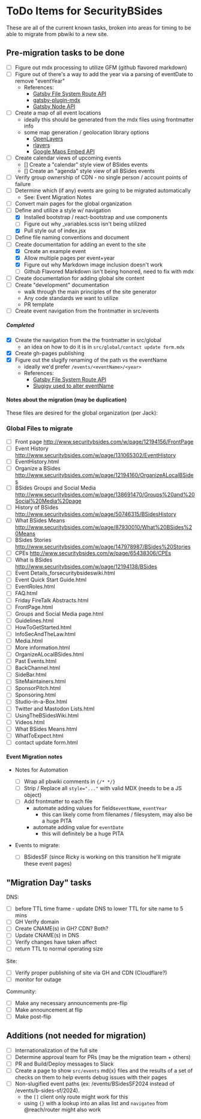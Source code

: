 # ToDo Items for SecurityBSides

These are all of the current known tasks, broken into areas for timing to be able to migrate from pbwiki
to a new site.

## Pre-migration tasks to be done

-  [ ] Figure out mdx processing to utilize GFM (github flavored markdown)
-  [ ] Figure out of there's a way to add the year via a parsing of eventDate to remove "eventYear"
   -  References:
      -  [Gatsby File System Route API](https://www.gatsbyjs.com/docs/reference/routing/file-system-route-api/)
      -  [gatsby-plugin-mdx]()
      -  [Gatsby Node API]()
-  [ ] Create a map of all event locations
   -  ideally this should be generated from the mdx files using frontmatter info
   -  some map generation / geolocation library options
      -  [OpenLayers](https://www.npmjs.com/package/ol)
      -  [rlayers](https://www.npmjs.com/package/rlayers)
      -  [Google Maps Embed API](https://developers.google.com/maps/documentation/embed/get-started)
-  [ ] Create calendar views of upcoming events
   -  [] Create a "calendar" style view of BSides events
   -  [] Create an "agenda" style view of all BSides events
-  [ ] Verify group ownership of CDN - no single person / account points of failure
-  [ ] Determine which (if any) events are going to be migrated automatically
   -  See: Event Migration Notes
-  [ ] Convert main pages for the global organization
-  [ ] Define and utilize a style w/ navigation
   -  [x] Installed bootstrap / react-bootstrap and use components
   -  [ ] Figure out why \_variables.scss isn't being utilized
   -  [x] Pull style out of index.jsx
-  [ ] Define file naming conventions and document
-  [ ] Create documentation for adding an event to the site
   -  [x] Create an example event
   -  [x] Allow multiple pages per event+year
   -  [x] Figure out why Markdown image inclusion doesn't work
   -  [ ] Github Flavored Markdown isn't being honored, need to fix with mdx
-  [ ] Create documentation for adding global site content
-  [ ] Create "development" documentation
   -  walk through the main principles of the site generator
   -  Any code standards we want to utilize
   -  PR template
-  [ ] Create event navigation from the frontmatter in src/events

##### Completed

-  [x] Create the navigation from the the frontmatter in src/global
   -  an idea on how to do it is in `src/global/contact update form.mdx`
-  [x] Create gh-pages publishing
-  [x] Figure out the slugify renaming of the path vs the eventName
   -  ideally we'd prefer `/events/<eventName>/<year>`
   -  References:
      -  [Gatsby File System Route API](https://www.gatsbyjs.com/docs/reference/routing/file-system-route-api/)
      -  [Slugigy used to alter eventName](https://github.com/sindresorhus/slugify)

#### Notes about the migration (may be duplication)

These files are desired for the global organization (per Jack):

### Global Files to migrate

-  [ ] Front page http://www.securitybsides.com/w/page/12194156/FrontPage
-  [ ] Event History http://www.securitybsides.com/w/page/131065302/EventHistory
-  [ ] EventHistory.html
-  [ ] Organize a BSides http://www.securitybsides.com/w/page/12194160/OrganizeALocalBSides
-  [ ] BSides Groups and Social Media http://www.securitybsides.com/w/page/138691470/Groups%20and%20Social%20Media%20page
-  [ ] History of BSides http://www.securitybsides.com/w/page/50746315/BSidesHistory
-  [ ] What BSides Means http://www.securitybsides.com/w/page/87930010/What%20BSides%20Means
-  [ ] BSides Stories http://www.securitybsides.com/w/page/147978987/BSides%20Stories
-  [ ] CPEs http://www.securitybsides.com/w/page/65438306/CPEs
-  [ ] What is BSides http://www.securitybsides.com/w/page/12194138/BSides
-  [ ] Event Details_forsecuritybsideswiki.html
-  [ ] Event Quick Start Guide.html
-  [ ] EventRoles.html
-  [ ] FAQ.html
-  [ ] Friday FireTalk Abstracts.html
-  [ ] FrontPage.html
-  [ ] Groups and Social Media page.html
-  [ ] Guidelines.html
-  [ ] HowToGetStarted.html
-  [ ] InfoSecAndTheLaw.html
-  [ ] Media.html
-  [ ] More information.html
-  [ ] OrganizeALocalBSides.html
-  [ ] Past Events.html
-  [ ] BackChannel.html
-  [ ] SideBar.html
-  [ ] SiteMaintainers.html
-  [ ] SponsorPitch.html
-  [ ] Sponsoring.html
-  [ ] Studio-in-a-Box.html
-  [ ] Twitter and Mastodon Lists.html
-  [ ] UsingTheBSidesWiki.html
-  [ ] Videos.html
-  [ ] What BSides Means.html
-  [ ] WhatToExpect.html
-  [ ] contact update form.html

#### Event Migration notes

-  Notes for Automation

   -  [ ] Wrap all pbwiki comments in `{/* */}`
   -  [ ] Strip / Replace all `style="..."` with valid MDX (needs to be a JS object)
   -  [ ] Add frontmatter to each file
      -  automate adding values for fields`eventName`, `eventYear`
         -  this can likely come from filenames / filesystem, may also be a huge PITA
      -  automate adding value for `eventDate`
         -  this will definitely be a huge PITA

-  Events to migrate:
   -  [ ] BSidesSF (since Ricky is working on this transition he'll migrate these event pages)

## "Migration Day" tasks

DNS:

-  [ ] before TTL time frame - update DNS to lower TTL for site name to 5 mins
-  [ ] GH Verify domain
-  [ ] Create CNAME(s) in GH? CDN? Both?
-  [ ] Update CNAME(s) in DNS
-  [ ] Verify changes have taken affect
-  [ ] return TTL to normal operating size

Site:

-  [ ] Verify proper publishing of site via GH and CDN (Cloudflare?)
-  [ ] monitor for outage

Community:

-  [ ] Make any necessary announcements pre-flip
-  [ ] Make announcement at flip
-  [ ] Make post-flip

## Additions (not needed for migration)

-  [ ] Internationalization of the full site
-  [ ] Determine approval team for PRs (may be the migration team + others)
-  [ ] PR and Build/Deploy messages to Slack
-  [ ] Create a page to show `src/events` md{x} files and the results of a set of checks on them to help events debug issues with their pages
-  [ ] Non-slugified event paths (ex: /events/BSidesSF2024 instead of /events/b-sides-sf/2024).
   -  the `[]` client only route might work for this
   -  using `{}` with a lookup into an alias list and `navigateo` from @reach/router might also work
